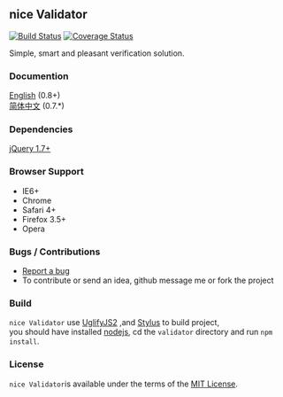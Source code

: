 ## nice Validator
[![Build Status](https://travis-ci.org/niceue/validator.png)](https://travis-ci.org/niceue/validator)
[![Coverage Status](https://coveralls.io/repos/niceue/validator/badge.png)](https://coveralls.io/r/niceue/validator)

Simple, smart and pleasant verification solution.

### Documention
[English](https://github.com/niceue/validator/wiki/Getting-Started) (0.8+)  
[简体中文](http://niceue.com/validator/) (0.7.*)  

### Dependencies
[jQuery 1.7+](http://jquery.com)

### Browser Support
  * IE6+
  * Chrome
  * Safari 4+
  * Firefox 3.5+
  * Opera

### Bugs / Contributions
- [Report a bug](https://github.com/niceue/validator/issues)
- To contribute or send an idea, github message me or fork the project

### Build
`nice Validator` use [UglifyJS2](https://github.com/mishoo/UglifyJS) ,and [Stylus](http://learnboost.github.io/stylus/) to build project,<br>
you should have installed [nodejs](nodejs.org), cd the `validator` directory and run `npm install`.

### License
`nice Validator`is available under the terms of the [MIT License](https://github.com/niceue/validator/blob/master/LICENSE.txt).
